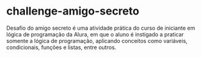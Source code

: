 # challenge-amigo-secreto
Desafio do amigo secreto é uma atividade prática do curso de iniciante em lógica de programação da Alura, em que o aluno é instigado a praticar somente a lógica de programação, aplicando conceitos como variáveis, condicionais, funções e listas, entre outros.
